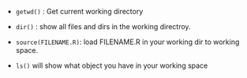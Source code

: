 
- `getwd()` : Get current working directory

- `dir()` : show all files and dirs in the working directroy.

- `source(FILENAME.R)`: load FILENAME.R in your working dir to working space.

- `ls()` will show what object you have in your working space